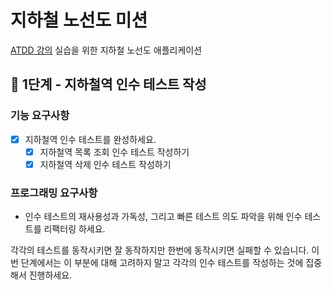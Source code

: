 # 지하철 노선도 미션
[ATDD 강의](https://edu.nextstep.camp/c/R89PYi5H) 실습을 위한 지하철 노선도 애플리케이션

## 🚀 1단계 - 지하철역 인수 테스트 작성  

### 기능 요구사항  

- [x] 지하철역 인수 테스트를 완성하세요.  
    - [x] 지하철역 목록 조회 인수 테스트 작성하기  
    - [x] 지하철역 삭제 인수 테스트 작성하기
    
### 프로그래밍 요구사항  

- 인수 테스트의 재사용성과 가독성, 그리고 빠른 테스트 의도 파악을 위해 인수 테스트를 리팩터링 하세요.  

각각의 테스트를 동작시키면 잘 동작하지만 한번에 동작시키면 실패할 수 있습니다. 이번 단계에서는 이 부분에 대해 고려하지 말고 각각의 인수 테스트를 작성하는 것에 집중해서 진행하세요.
